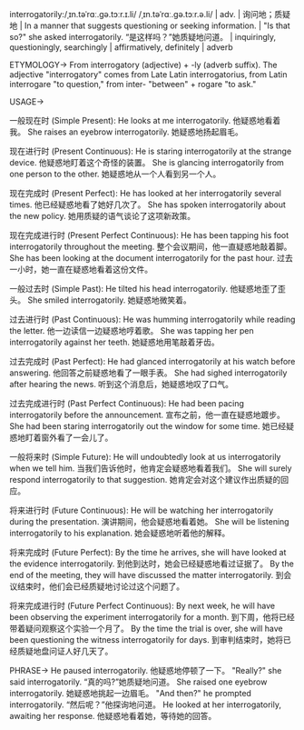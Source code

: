 interrogatorily:/ˌɪn.təˈrɑː.ɡə.tɔːr.ɪ.li/ /ˌɪn.təˈrɑː.ɡə.tɔːr.ə.li/
| adv. | 询问地；质疑地 | In a manner that suggests questioning or seeking information. | "Is that so?" she asked interrogatorily. “是这样吗？”她质疑地问道。 | inquiringly, questioningly, searchingly | affirmatively, definitely | adverb

ETYMOLOGY->
From interrogatory (adjective) + -ly (adverb suffix).  The adjective "interrogatory" comes from Late Latin interrogatorius, from Latin interrogare "to question," from inter- "between" + rogare "to ask."

USAGE->

一般现在时 (Simple Present):
He looks at me interrogatorily. 他疑惑地看着我。
She raises an eyebrow interrogatorily. 她疑惑地扬起眉毛。

现在进行时 (Present Continuous):
He is staring interrogatorily at the strange device. 他疑惑地盯着这个奇怪的装置。
She is glancing interrogatorily from one person to the other. 她疑惑地从一个人看到另一个人。

现在完成时 (Present Perfect):
He has looked at her interrogatorily several times. 他已经疑惑地看了她好几次了。
She has spoken interrogatorily about the new policy. 她用质疑的语气谈论了这项新政策。

现在完成进行时 (Present Perfect Continuous):
He has been tapping his foot interrogatorily throughout the meeting.  整个会议期间，他一直疑惑地敲着脚。
She has been looking at the document interrogatorily for the past hour. 过去一小时，她一直在疑惑地看着这份文件。

一般过去时 (Simple Past):
He tilted his head interrogatorily. 他疑惑地歪了歪头。
She smiled interrogatorily. 她疑惑地微笑着。

过去进行时 (Past Continuous):
He was humming interrogatorily while reading the letter. 他一边读信一边疑惑地哼着歌。
She was tapping her pen interrogatorily against her teeth. 她疑惑地用笔敲着牙齿。


过去完成时 (Past Perfect):
He had glanced interrogatorily at his watch before answering. 他回答之前疑惑地看了一眼手表。
She had sighed interrogatorily after hearing the news. 听到这个消息后，她疑惑地叹了口气。

过去完成进行时 (Past Perfect Continuous):
He had been pacing interrogatorily before the announcement.  宣布之前，他一直在疑惑地踱步。
She had been staring interrogatorily out the window for some time. 她已经疑惑地盯着窗外看了一会儿了。

一般将来时 (Simple Future):
He will undoubtedly look at us interrogatorily when we tell him. 当我们告诉他时，他肯定会疑惑地看着我们。
She will surely respond interrogatorily to that suggestion. 她肯定会对这个建议作出质疑的回应。

将来进行时 (Future Continuous):
He will be watching her interrogatorily during the presentation.  演讲期间，他会疑惑地看着她。
She will be listening interrogatorily to his explanation. 她会疑惑地听着他的解释。

将来完成时 (Future Perfect):
By the time he arrives, she will have looked at the evidence interrogatorily.  到他到达时，她会已经疑惑地看过证据了。
By the end of the meeting, they will have discussed the matter interrogatorily. 到会议结束时，他们会已经质疑地讨论过这个问题了。


将来完成进行时 (Future Perfect Continuous):
By next week, he will have been observing the experiment interrogatorily for a month. 到下周，他将已经带着疑问观察这个实验一个月了。
By the time the trial is over, she will have been questioning the witness interrogatorily for days.  到审判结束时，她将已经质疑地盘问证人好几天了。

PHRASE->
He paused interrogatorily. 他疑惑地停顿了一下。
"Really?" she said interrogatorily. “真的吗?”她质疑地问道。
She raised one eyebrow interrogatorily.  她疑惑地挑起一边眉毛。
"And then?" he prompted interrogatorily. “然后呢？”他探询地问道。
He looked at her interrogatorily, awaiting her response. 他疑惑地看着她，等待她的回答。
